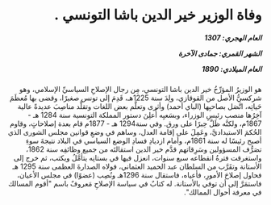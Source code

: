 <h1 dir="rtl">وفاة الوزير خير الدين باشا التونسي  .</h1>

<h5 dir="rtl">العام الهجري:  1307

الشهر القمري: جمادى الآخرة

العام الميلادي: 1890</h5>

<p dir="rtl">هو الوزيرُ المؤرِّخُ خير الدين باشا التونسي، مِن رجال الإصلاحِ السياسيِّ الإسلامي، وهو شركسيُّ الأصل من القوقازي، ولِدَ سنة 1225هـ، قَدِمَ إلى تونس صغيرًا، وقضى بها مُعظَمَ حَياتِه، اتَّصَل بصاحبِها (الباي أحمد) وأثرى وتعلَّم بعض اللغات وتقلَّد مناصِبَ عديدةً عالية آخِرُها منصب رئيسِ الوزراء، وبسَعيِه أُعلِنَ دستور المملكة التونسية سنة 1284 هـ - 1867م، ولكنَّه ظَلَّ حِبرًا على ورق. وفي سنة1294 هـ - 1877م قام بعدة إصلاحاتٍ، وقاوم الحُكمَ الاستبداديَّ، وعَمِلَ على إقامة العدل، وساهم في وضعِ قوانين مجلس الشورى الذي أصبح رئيسًا له سنة 1861م، وأمام ازديادِ فسادِ الوضع السياسي في البلاد نتيجةَ سوءِ تصَرُّف المسؤولين وسَرِقاتهم قدَّم خير الدين استقالتَه من جميع وظائفِه سنة 1862، واستغرقت فترةُ انقطاعه سبع سنوات، انعزل فيها في بستانِه يتأمَّلُ ويكتب، ثم خرج إلى الأستانة وتقَرَّب من السلطان عبد الحميد العثماني، فولاه الصدارةَ العظمى سنة 1295 هـ فحاول إصلاحَ الأمورِ، فأعياه، فاستقال سنة 1296هـ ونُصِب (عضوًا) في مجلس الأعيان، فاستمَرَّ إلى أن توفي بالأستانة. له كتابٌ في سياسة الإصلاحِ مَعروفٌ باسم "أقوم المسالك في معرفة أحوال الممالك".</p></br>
